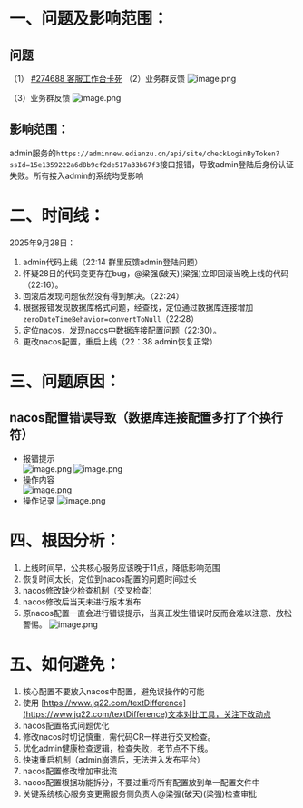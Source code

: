 # 一、问题及影响范围：
## 问题
（1） [#274688 客服工作台卡死](https://ones.edianzu.cn/project/#/team/FkhuaHWU/project/C4H8kcDJQeeGfuVv/component/qSy2kWTP/task/Jt2mE2ycRH5SrnNa)
（2）业务群反馈
![image.png](https://atlantis-picgo-core.oss-cn-beijing.aliyuncs.com/picgo/20251010111032-607caa-20251010111031825.png)


（3）业务群反馈
![image.png](https://atlantis-picgo-core.oss-cn-beijing.aliyuncs.com/picgo/20251010110929-711ae2-20251010110928990.png)
## 影响范围：
admin服务的`https://adminnew.edianzu.cn/api/site/checkLoginByToken?ssId=15e1359222a6d8b9cf2de517a33b67f3`接口报错，导致admin登陆后身份认证失败。所有接入admin的系统均受影响

# 二、时间线：
2025年9月28日：
1. admin代码上线（22:14 群里反馈admin登陆问题）
2. 怀疑28日的代码变更存在bug，@梁强(破天)(梁强)立即回滚当晚上线的代码（22:16）。
3. 回滚后发现问题依然没有得到解决。（22:24）
4. 根据报错发现数据库格式问题，经查找，定位通过数据库连接增加`zeroDateTimeBehavior=convertToNull`（22:28）
5. 定位nacos，发现nacos中数据连接配置问题（22:30）。
6. 更改nacos配置，重启上线（22：38 admin恢复正常）
# 三、问题原因：

## nacos配置错误导致（数据库连接配置多打了个换行符）
- 报错提示  
  ![image.png](https://atlantis-picgo-core.oss-cn-beijing.aliyuncs.com/picgo/20251010110207-5d9f63-20251010110206931.png)
  ![image.png](https://atlantis-picgo-core.oss-cn-beijing.aliyuncs.com/picgo/20251010110312-9aa887-20251010110312025.png)
- 操作内容	
  ![image.png](https://atlantis-picgo-core.oss-cn-beijing.aliyuncs.com/picgo/20251010110401-222cbf-20251010110400603.png)
- 操作记录
  ![image.png](https://atlantis-picgo-core.oss-cn-beijing.aliyuncs.com/picgo/20251010110415-81581c-20251010110414721.png)

# 四、根因分析：
1. 上线时间早，公共核心服务应该晚于11点，降低影响范围
2. 恢复时间太长，定位到nacos配置的问题时间过长
3. nacos修改缺少检查机制（交叉检查）
4. nacos修改后当天未进行版本发布
5. 原nacos配置一直会进行错误提示，当真正发生错误时反而会难以注意、放松警惕。
![image.png](https://atlantis-picgo-core.oss-cn-beijing.aliyuncs.com/picgo/20251010110427-1b533d-20251010110427392.png)
# 五、如何避免：
1. 核心配置不要放入nacos中配置，避免误操作的可能
2. 使用 [https://www.jq22.com/textDifference](https://www.jq22.com/textDifference)文本对比工具，关注下改动点
3. nacos配置格式问题优化
4. 修改nacos时切记慎重，需代码CR一样进行交叉检查。
5. 优化admin健康检查逻辑，检查失败，老节点不下线。
6. 快速重启机制（admin崩溃后，无法进入发布平台）
7. nacos配置修改增加审批流
8. nacos配置根据功能拆分，不要过重将所有配置放到单一配置文件中
9. 关键系统核心服务变更需服务侧负责人@梁强(破天)(梁强)检查审批